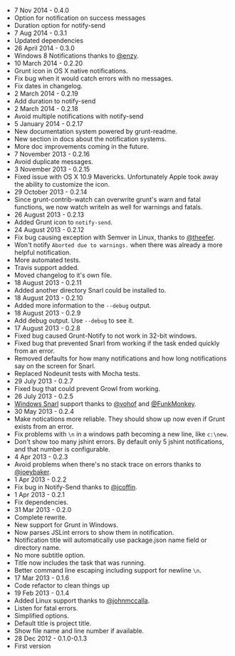 * 7 Nov 2014 - 0.4.0
 * Option for notification on success messages
 * Duration option for notify-send
* 7 Aug 2014 - 0.3.1
 * Updated dependencies
* 26 April 2014 - 0.3.0
 * Windows 8 Notifications thanks to [@enzy](https://github.com/enzy).
* 10 March 2014 - 0.2.20
 * Grunt icon in OS X native notifications.
 * Fix bug when it would catch errors with no messages.
 * Fix dates in changelog.
* 2 March 2014 - 0.2.19
 * Add duration to notify-send
* 2 March 2014 - 0.2.18
 * Avoid multiple notifications with notify-send
* 5 January 2014 - 0.2.17
 * New documentation system powered by grunt-readme.
 * New section in docs about the notification systems.
 * More doc improvements coming in the future.
* 7 November 2013 - 0.2.16
 * Avoid duplicate messages.
* 3 November 2013 - 0.2.15
 * Fixed issue with OS X 10.9 Mavericks. Unfortunately Apple took away the ability to customize the icon.
* 29 October 2013 - 0.2.14
 * Since grunt-contrib-watch can overwrite grunt's warn and fatal functions, we now watch writeln as well for warnings and fatals.
* 26 August 2013 - 0.2.13
 * Added Grunt icon to `notify-send`.
* 24 August 2013 - 0.2.12
 * Fix bug causing exception with Semver in Linux, thanks to [@theefer](https://github.com/theefer).
 * Won't notify `Aborted due to warnings.` when there was already a more helpful notification.
 * More automated tests.
 * Travis support added.
 * Moved changelog to it's own file.
* 18 August 2013 - 0.2.11
 * Added another directory Snarl could be installed to.
* 18 August 2013 - 0.2.10
 * Added more information to the `--debug` output.
* 18 August 2013 - 0.2.9
 * Add debug output. Use `--debug` to see it.
* 17 August 2013 - 0.2.8
 * Fixed bug caused Grunt-Notify to not work in 32-bit windows.
 * Fixed bug that prevented Snarl from working if the task ended quickly from an error.
 * Removed defaults for how many notifications and how long notifications say on the screen for Snarl.
 * Replaced Nodeunit tests with Mocha tests.
* 29 July 2013 - 0.2.7
 * Fixed bug that could prevent Growl from working.
* 26 July 2013 - 0.2.5
 * [Windows Snarl](http://snarl.fullphat.net/) support thanks to [@vohof](https://github.com/vohof) and [@FunkMonkey](https://github.com/FunkMonkey).
* 30 May 2013 - 0.2.4
 * Make notications more reliable. They should show up now even if Grunt exists from an error.
 * Fix problems with `\n` in a windows path becoming a new line, like `c:\new`.
 * Don't show too many jshint errors. By default only 5 jshint notifications, and that number is configurable.
* 4 Apr 2013 - 0.2.3
 * Avoid problems when there's no stack trace on errors thanks to [@joeybaker](https://github.com/joeybaker).
* 1 Apr 2013 - 0.2.2
 * Fix bug in Notify-Send thanks to [@jcoffin](https://github.com/jcoffin).
* 1 Apr 2013 - 0.2.1
 * Fix dependencies.
* 31 Mar 2013 - 0.2.0
 * Complete rewrite.
 * New support for Grunt in Windows.
 * Now parses JSLint errors to show them in notification.
 * Notification title will automatically use package.json name field or directory name.
 * No more subtitle option.
 * Title now includes the task that was running.
 * Better command line escaping including support for newline `\n`.
* 17 Mar 2013 - 0.1.6
 * Code refactor to clean things up
* 19 Feb 2013 - 0.1.4
 * Added Linux support thanks to [@johnmccalla](https://github.com/johnmccalla).
 * Listen for fatal errors.
 * Simplified options.
 * Default title is project title.
 * Show file name and line number if available.
* 28 Dec 2012 - 0.1.0-0.1.3
 * First version